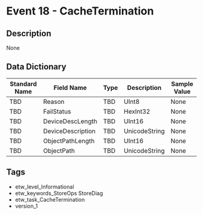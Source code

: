 # Event 18 - CacheTermination

## Description
None

## Data Dictionary
|Standard Name|Field Name|Type|Description|Sample Value|
|---|---|---|---|---|
|TBD|Reason|TBD|UInt8|None|None|
|TBD|FailStatus|TBD|HexInt32|None|None|
|TBD|DeviceDescLength|TBD|UInt16|None|None|
|TBD|DeviceDescription|TBD|UnicodeString|None|None|
|TBD|ObjectPathLength|TBD|UInt16|None|None|
|TBD|ObjectPath|TBD|UnicodeString|None|None|

## Tags
* etw_level_Informational
* etw_keywords_StoreOps StoreDiag
* etw_task_CacheTermination
* version_1